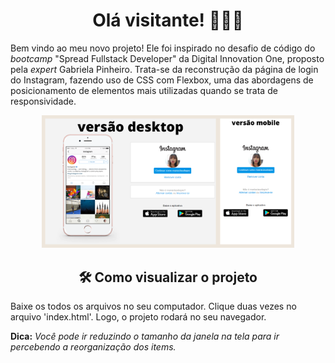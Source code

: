<h1 align="center">Olá visitante! 🙋🏽‍♀️</h1>

Bem vindo ao meu novo projeto! Ele foi inspirado no desafio de código do *bootcamp* "Spread Fullstack Developer" da Digital Innovation One, proposto pela *expert* Gabriela Pinheiro. Trata-se da reconstrução da página de login do Instagram, fazendo uso de CSS com Flexbox, uma das abordagens de posicionamento de elementos mais utilizadas quando se trata de responsividade. 

<p align="center">
 <img width="80%" src="./img/capa.png">
</p>

<h2 align="center">🛠️ Como visualizar o projeto</h2> 

Baixe os todos os arquivos no seu computador. Clique duas vezes no arquivo 'index.html'. Logo, o projeto rodará no seu navegador. 

**Dica:** *Você pode ir reduzindo o tamanho da janela na tela para ir percebendo a reorganização dos items.*

 
